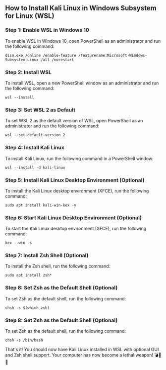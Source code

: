 ## How to Install Kali Linux in Windows Subsystem for Linux (WSL)

### Step 1: Enable WSL in Windows 10

To enable WSL in Windows 10, open PowerShell as an administrator and run the following command:
```
dism.exe /online /enable-feature /featurename:Microsoft-Windows-Subsystem-Linux /all /norestart
```

### Step 2: Install WSL

To install WSL, open a new PowerShell window as an administrator and run the following command:

```
wsl --install
```

### Step 3: Set WSL 2 as Default

To set WSL 2 as the default version of WSL, open PowerShell as an administrator and run the following command:

```
wsl --set-default-version 2
```

### Step 4: Install Kali Linux

To install Kali Linux, run the following command in a PowerShell window:

```
wsl --install -d kali-linux
```

### Step 5: Install Kali Linux Desktop Environment (Optional)

To install the Kali Linux desktop environment (XFCE), run the following command:

```
sudo apt install kali-win-kex -y
```

### Step 6: Start Kali Linux Desktop Environment (Optional)

To start the Kali Linux desktop environment (XFCE), run the following command:

```
kex --win -s
```

### Step 7: Install Zsh Shell (Optional)

To install the Zsh shell, run the following command:

```
sudo apt install zsh*
```

### Step 8: Set Zsh as the Default Shell (Optional)

To set Zsh as the default shell, run the following command:

```
chsh -s $(which zsh)
```

### Step 8: Set Zsh as the Default Shell (Optional)

To set Zsh as the default shell, run the following command:

```
chsh -s /bin/bash
```

That's it! You should now have Kali Linux installed in WSL with optional GUI and Zsh shell support. Your computer has now become a lethal weapon! 💣🚀💥
